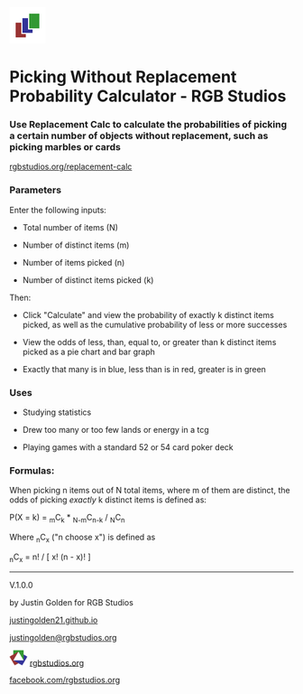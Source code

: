 <img src="icon/icon.svg" width="64px">

# Picking Without Replacement Probability Calculator - RGB Studios

### Use Replacement Calc to calculate the probabilities of picking a certain number of objects without replacement, such as picking marbles or cards

<a href="https://rgbstudios.org/binomial-calc">rgbstudios.org/replacement-calc</a>

### Parameters

Enter the following inputs:

- Total number of items (N)

- Number of distinct items (m)

- Number of items picked (n)

- Number of distinct items picked (k)

Then:

- Click "Calculate" and view the probability of exactly k distinct items picked, as well as the cumulative probability of less or more successes

- View the odds of less, than, equal to, or greater than k distinct items picked as a pie chart and bar graph

- Exactly that many is in blue, less than is in red, greater is in green

### Uses

- Studying statistics

- Drew too many or too few lands or energy in a tcg

- Playing games with a standard 52 or 54 card poker deck

### Formulas:

When picking n items out of N total items, where m of them are distinct, the odds of picking <i>exactly</i> k distinct items is defined as:

P(X = k) = <sub>m</sub>C<sub>k</sub> * <sub>N-m</sub>C<sub>n-k</sub> / <sub>N</sub>C<sub>n</sub>



Where <sub>n</sub>C<sub>x</sub> ("n choose x") is defined as

<sub>n</sub>C<sub>x</sub> = n! / [ x! (n - x)! ]

<hr>

V.1.0.0

by Justin Golden for RGB Studios

<a href="https://justingolden21.github.io">justingolden21.github.io</a>

<a href="mailto:justingolden@rgbstudios.org">justingolden@rgbstudios.org</a>

<img src="rgb-icon.png" width="32px"> <a href="https://rgbstudios.org">rgbstudios.org</a>

<a href="https://facebook.com/rgbstudios.org">facebook.com/rgbstudios.org</a>
